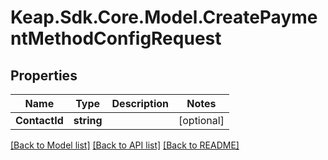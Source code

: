 # Keap.Sdk.Core.Model.CreatePaymentMethodConfigRequest

## Properties

Name | Type | Description | Notes
------------ | ------------- | ------------- | -------------
**ContactId** | **string** |  | [optional] 

[[Back to Model list]](../README.md#documentation-for-models) [[Back to API list]](../README.md#documentation-for-api-endpoints) [[Back to README]](../README.md)

